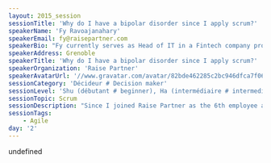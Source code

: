 ```yaml
---
layout: 2015_session
sessionTitle: 'Why do I have a bipolar disorder since I apply scrum?'
speakerName: 'Fy Ravoajanahary'
speakerEmail: fy@raisepartner.com
speakerBio: "Fy currently serves as Head of IT in a Fintech company providing software components in robust risk management and optimization to the finance industry across the globe : Institutional investors, Investment managers, wealth managers, retail, etc.\nPrior to this position, he has been working as research engineer in the field of Service Oriented Architecture as well as Java developper in the software industry. Fy holds a Master's degree in Computer science from Grenoble university."
speakerAddress: Grenoble
speakerTitle: 'Why do I have a bipolar disorder since I apply scrum?'
speakerOrganization: 'Raise Partner'
speakerAvatarUrl: '//www.gravatar.com/avatar/82bde462285c2bc946dfca7f0621e86e?size=200&default=mm'
sessionCategory: 'Décideur # Decision maker'
sessionLevel: 'Shu (débutant # beginner), Ha (intermédiaire # intermediate)'
sessionTopic: Scrum
sessionDescription: "Since I joined Raise Partner as the 6th employee and the only IT guy among mathematicians 4 years ago, I have held several positions starting from developper, to head of IT, through consultant, project manager, network administrator, pre-sales, etc.\nFrom my previous experience at an internet major player, my valuable take away was an intensive usage of the scrum methodology which of course I was eager to apply to this new environment where I progressively built the team. Judging from the different projects I have been involved in either as developper, project manager or scrum master (PSMI), scrum could be a weapon representing your best ally as well as the one bringing you the opportunity to shoot your foot with. Several explainations I would like to elaborate on are eligible : project vs product, cultural (composition of the team, clients you deal with), team members background. I would like to share and getting your feedback from my current feeling being torn between getting deeper in the experience and give up scrum in favor of something more traditional. "
sessionTags:
    - Agile
day: '2'
---
```


undefined
